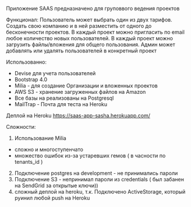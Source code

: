 Приложение SAAS 
предназначено для груповвого ведения проектов 


Функционал:
Пользователь может выбрать один из двух тарифов. 
Создать свою компанию и в ней разместить от одного до бесконечности проектов.
В каждый проект можно пригласить по email любое количество новых пользователей.
В каждый проект можно загрузить файлы/вложения для общего пользования.
Админ может добавлять или удалять пользователей в конкретный проект
 

Использованно:
- Devise для учета пользователей
- Bootstrap 4.0 
- Milia - для создание Организации и вложенных проектов
- AWS S3 - хранение загруженных файлов на Amazon
- Все базы на реализованы на Postgresql
- MailTrap  - Почта для теста на Heroku  

Деплой на Heroku https://saas-app-sasha.herokuapp.com/  


Сложности: 
1)  Использование Milia
 - сложно и многоступенчато
 - множество ошибок из-за устаревших гемов ( в часности по tenants_id )
 
2) Подключение postgres на development  - не принимались пароли
3) Подключение S3 - непринимал пароли из credentials  ( был забанен на SendGrid за открытые ключи))
4) сложный деплой на heroku, т.к. Подключено ActiveStorage, который руинил любой push на Heroku 

